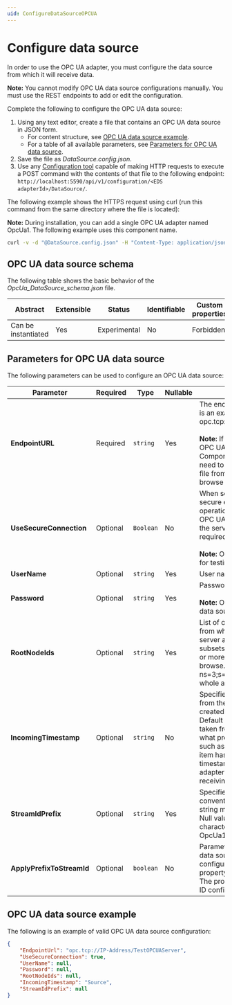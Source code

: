```yaml
---
uid: ConfigureDataSourceOPCUA
---
```


# Configure data source

In order to use the OPC UA adapter, you must configure the data source from which it will receive data.

**Note:** You cannot modify OPC UA data source configurations manually. You must use the REST endpoints to add or edit the configuration.

Complete the following to configure the OPC UA data source:

1. Using any text editor, create a file that contains an OPC UA data source in JSON form.
    - For content structure, see [OPC UA data source example](#opc-ua-data-source-example).
    - For a table of all available parameters, see [Parameters for OPC UA data source](#parameters-for-opc-ua-data-source).
2. Save the file as _DataSource.config.json_.
3. Use any [Configuration tool](xref:ConfigurationTools) capable of making HTTP requests to execute a POST command with the contents of that file to the following endpoint: `http://localhost:5590/api/v1/configuration/<EDS adapterId>/DataSource/`. 

The following example shows the HTTPS request using curl (run this command from the same directory where the file is located):

**Note:** During installation, you can add a single OPC UA adapter named OpcUa1. The following example uses this component name.

```bash
curl -v -d "@DataSource.config.json" -H "Content-Type: application/json" "http://localhost:5590/api/v1/configuration/OpcUa1/DataSource"
```

## OPC UA data source schema

The following table shows the basic behavior of the _OpcUa_DataSource_schema.json_ file.

| Abstract            | Extensible | Status       | Identifiable | Custom properties | Additional properties |
| ------------------- | ---------- | ------------ | ------------ | ----------------- | --------------------- |
| Can be instantiated | Yes        | Experimental | No           | Forbidden         | Forbidden             |

## Parameters for OPC UA data source

The following parameters can be used to configure an OPC UA data source:

| Parameter | Required | Type | Nullable | Description |
|-----------|----------|------|----------|-------------|
| **EndpointURL** | Required | `string` | Yes | The endpoint URL of the OPC UA server. The following is an example of the URL format: opc.tcp://OPCServerHost:Port/OpcUa/SimulationServer<br><br>**Note:** If you change the EndpointURL on a configured OPC UA adapter that has ComponentID_DataSelection.json file exported, you need to remove the _ComponentID_DataSelection.json_ file from the configuration directory to trigger a new browse (export).|
| **UseSecureConnection**|Optional | `Boolean` | No | When set to true, the OPC UA adapter connects to a secure endpoint using OPC UA certificate exchange operation. The default is true. When set to false, the OPC UA adapter connects to an unsecured endpoint of the server and certificate exchange operation is not required.<br><br>**Note:** OSIsoft recommends setting this option to false for testing purposes only.|
| **UserName** | Optional | `string` | Yes | User name for accessing the OPC UA server. |
| **Password** | Optional | `string` | Yes | Password for accessing the OPC UA server.<br><br>**Note:** OSIsoft recommends using REST to configure the data source when the password must be specified.|
| **RootNodeIds** | Optional | `string` | Yes |List of comma-separated NodeIds of those objects from which the OPC UA adapter browses the OPC UA server address space. This option allows selecting only subsets of the OPC UA address by explicitly listing one or more NodeIds which are used to start the initial browse. For example: ns=5;s=85/0:Simulation, ns=3;s=DataItems. If not specified, it means that the whole address space will be browsed.|
| **IncomingTimestamp**	| Optional | `string` | No | Specifies whether the incoming timestamp is taken from the source, from the OPC UA server, or should be created by the OPC UA adapter instance. **Source** - Default and recommended setting. The timestamp is taken from the source timestamp field. The source is what provides data for the item to the OPC UA server, such as a field device. **Server** - In case the OPC UA item has an invalid source timestamp field, the Server timestamp can be used. **Connector** - The OPC UA adapter generates a timestamp for the item upon receiving it from the OPC UA server.|
| **StreamIdPrefix** | Optional | `string` | Yes | Specifies what prefix is used for Stream IDs. Naming convention is StreamIdPrefixNodeId. **Note:** An empty string means no prefix will be added to the Stream IDs. Null value means ComponentID followed by dot character will be added to the stream IDs (for example, OpcUa1.NodeId).|
| **ApplyPrefixToStreamId** | Optional          | `boolean` | No | Parameter applied to all data items collected from the data source that have custom stream ID configured. If configured, the adapter will apply the StreamIdPrefix property to all the streams with custom ID configured. The property does not affect any streams with default ID configured|


## OPC UA data source example

The following is an example of valid OPC UA data source configuration:

```json
{
    "EndpointUrl": "opc.tcp://IP-Address/TestOPCUAServer",
    "UseSecureConnection": true,
    "UserName": null,
    "Password": null,
    "RootNodeIds": null,
    "IncomingTimestamp": "Source",
    "StreamIdPrefix": null
}
```
